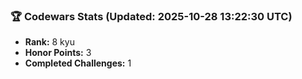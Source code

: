 ### 🏆 Codewars Stats (Updated: 2025-10-28 13:22:30 UTC)

- **Rank:** 8 kyu
- **Honor Points:** 3
- **Completed Challenges:** 1
